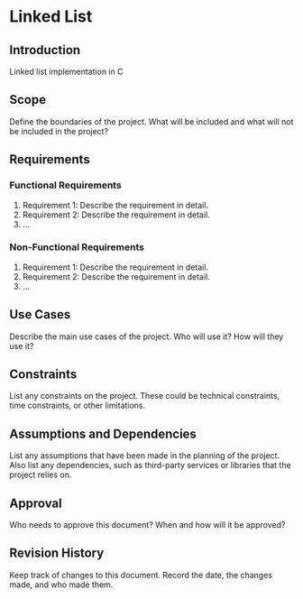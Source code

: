 # Linked List

## Introduction
Linked list implementation in C

## Scope
Define the boundaries of the project. What will be included and what will not be included in the project?

## Requirements

### Functional Requirements
1. Requirement 1: Describe the requirement in detail.
2. Requirement 2: Describe the requirement in detail.
3. ...

### Non-Functional Requirements
1. Requirement 1: Describe the requirement in detail.
2. Requirement 2: Describe the requirement in detail.
3. ...

## Use Cases
Describe the main use cases of the project. Who will use it? How will they use it?

## Constraints
List any constraints on the project. These could be technical constraints, time constraints, or other limitations.

## Assumptions and Dependencies
List any assumptions that have been made in the planning of the project. Also list any dependencies, such as third-party services or libraries that the project relies on.

## Approval
Who needs to approve this document? When and how will it be approved?

## Revision History
Keep track of changes to this document. Record the date, the changes made, and who made them.
